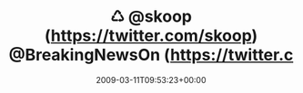 ---
retweeted: false
source: <a href="http://twitter.com" rel="nofollow">Twitter Web Client</a>
entities:
  hashtags: []
  symbols: []
  user_mentions:
  - name: "@skoop@phpc.social"
    screen_name: skoop
    indices:
    - '2'
    - '8'
    id_str: '1524641'
    id: '1524641'
  - name: BreakingNewsOn
    screen_name: BreakingNewsOn
    indices:
    - '9'
    - '24'
    id_str: '27867231'
    id: '27867231'
  urls: []
display_text_range:
- '0'
- '119'
favorite_count: '0'
id_str: '1309896889'
truncated: false
retweet_count: '0'
id: '1309896889'
created_at: Wed Mar 11 09:53:23 +0000 2009
favorited: false
full_text: "♺ [@skoop](https://twitter.com/skoop) [@BreakingNewsOn](https://twitter.com/BreakingNewsOn):
  Reuters: Person in combat gear kills two students near Stuttgart, Germany. More
  details soon."
lang: en
tags:
- pesos/twitter
date: '2009-03-11T09:53:23+00:00'
src: https://twitter.com/bascht/status/1309896889
original_url: https://twitter.com/bascht/status/1309896889
type: twitter_tweet
text: "♺ [@skoop](https://twitter.com/skoop) [@BreakingNewsOn](https://twitter.com/BreakingNewsOn):
  Reuters: Person in combat gear kills two students near Stuttgart, Germany. More
  details soon."
title: "♺ @skoop (https://twitter.com/skoop) @BreakingNewsOn (https://twitter.c"

---
